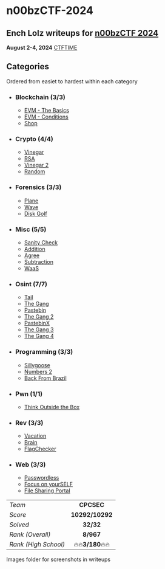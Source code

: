 # n00bzCTF-2024
## Ench Lolz writeups for [n00bzCTF 2024](https://ctf.n00bzunit3d.xyz/)

**August 2-4, 2024**
[CTFTIME](https://ctftime.org/event/2378)



## Categories

Ordered from easiet to hardest within each category

- ### Blockchain (3/3)
    - [EVM - The Basics](https://github.com/EnchLolz/n00bzCTF-24/blob/main/BLOCKCHAIN/EVM%20-%20The%20Basics.md)
    - [EVM - Conditions](https://github.com/EnchLolz/n00bzCTF-24/blob/main/BLOCKCHAIN/EVM%20-%20Conditions.md)
    - [Shop](https://github.com/EnchLolz/n00bzCTF-24/blob/main/BLOCKCHAIN/Shop.md) 

- ### Crypto (4/4)
    - [Vinegar](https://github.com/EnchLolz/n00bzCTF-24/blob/main/CRYPTO/Vinegar.md)
    - [RSA](https://github.com/EnchLolz/n00bzCTF-24/blob/main/CRYPTO/RSA.md)
    - [Vinegar 2](https://github.com/EnchLolz/n00bzCTF-24/blob/main/CRYPTO/Vinegar2.md)
    - [Random](https://github.com/EnchLolz/n00bzCTF-24/blob/main/CRYPTO/Random.md)

- ### Forensics (3/3)
    - [Plane](https://github.com/EnchLolz/n00bzCTF-24/blob/main/FORENSICS/Plane.md)
    - [Wave](https://github.com/EnchLolz/n00bzCTF-24/blob/main/FORENSICS/Wave.md)
    - [Disk Golf](https://github.com/EnchLolz/n00bzCTF-24/blob/main/FORENSICS/Disk%20Golf.md)

- ### Misc (5/5)
    - [Sanity Check](https://github.com/EnchLolz/n00bzCTF-24/blob/main/MISC/Sanity%20Check.md)
    - [Addition](https://github.com/EnchLolz/n00bzCTF-24/blob/main/MISC/Addition.md)
    - [Agree](https://github.com/EnchLolz/n00bzCTF-24/blob/main/MISC/Agree.md)
    - [Subtraction](https://github.com/EnchLolz/n00bzCTF-24/blob/main/MISC/Subtraction.md)
    - [WaaS](https://github.com/EnchLolz/n00bzCTF-24/blob/main/MISC/WaaS.md) 

- ### Osint (7/7)
    - [Tail](https://github.com/EnchLolz/n00bzCTF-24/blob/main/OSINT/Tail.md)
    - [The Gang](https://github.com/EnchLolz/n00bzCTF-24/blob/main/OSINT/The%20Gang.md)
    - [Pastebin](https://github.com/EnchLolz/n00bzCTF-24/blob/main/OSINT/Pastebin.md)
    - [The Gang 2](https://github.com/EnchLolz/n00bzCTF-24/blob/main/OSINT/The%20Gang%202.md)
    - [PastebinX](https://github.com/EnchLolz/n00bzCTF-24/blob/main/OSINT/PastebinX.md)
    - [The Gang 3](https://github.com/EnchLolz/n00bzCTF-24/blob/main/OSINT/The%20Gang%203.md)
    - [The Gang 4](https://github.com/EnchLolz/n00bzCTF-24/blob/main/OSINT/The%20Gang%204.md) 

- ### Programming (3/3)
    - [Sillygoose](https://github.com/EnchLolz/n00bzCTF-24/blob/main/PROGRAMMING/Sillygoose.md)
    - [Numbers 2](https://github.com/EnchLolz/n00bzCTF-24/blob/main/PROGRAMMING/Numbers%202.md)
    - [Back From Brazil](https://github.com/EnchLolz/n00bzCTF-24/blob/main/PROGRAMMING/Back%20From%20Brazil.md)
- ### Pwn (1/1)
    - [Think Outside the Box](https://github.com/EnchLolz/n00bzCTF-24/blob/main/PWN/Think%20Outside%20the%20Box.md)
- ### Rev (3/3)
    - [Vacation](https://github.com/EnchLolz/n00bzCTF-24/blob/main/REV/Vacation.md)
    - [Brain](https://github.com/EnchLolz/n00bzCTF-24/blob/main/REV/Brain.md)
    - [FlagChecker](https://github.com/EnchLolz/n00bzCTF-24/blob/main/REV/FlagChecker.md)
- ### Web (3/3)
    - [Passwordless](https://github.com/EnchLolz/n00bzCTF-24/blob/main/WEB/Passwordless.md)
    - [Focus on yourSELF](https://github.com/EnchLolz/n00bzCTF-24/blob/main/WEB/Focus%20on%20yourSELF.md)
    - [File Sharing Portal](https://github.com/EnchLolz/n00bzCTF-24/blob/main/WEB/File%20Sharing%20Portal.md)


|  |  |
| ----------- | :-----------: |
| *Team* | **CPCSEC** |
| *Score*| **10292/10292** |
| *Solved* | **32/32** |
| *Rank (Overall)* | **8/967** |
| *Rank (High School)* | :fire::fire:**3/180**:fire::fire: |

Images folder for screenshots in writeups